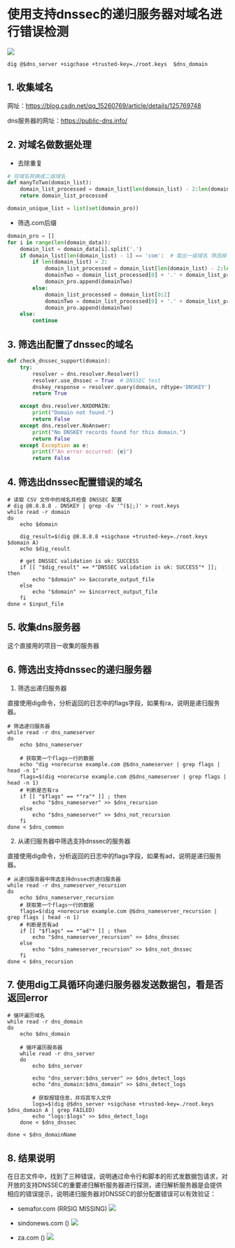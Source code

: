 # 使用支持dnssec的递归服务器对域名进行错误检测

![](flow_chart.png)

```
dig @$dns_server +sigchase +trusted-key=./root.keys  $dns_domain
```

## 1. 收集域名

网址：https://blog.csdn.net/qq_15260769/article/details/125769748

dns服务器的网址：https://public-dns.info/

## 2. 对域名做数据处理

+ 去除重复

```python
# 将域名转换成二级域名
def manyToTwo(domain_list):
    domain_list_processed = domain_list[len(domain_list) - 2:len(domain_list) - 1]
    return domain_list_processed

domain_unique_list = list(set(domain_pro))
```

+ 筛选.com后缀

```python
domain_pro = []
for i in range(len(domain_data)):
    domain_list = domain_data[i].split('.')
    if domain_list[len(domain_list) - 1] == 'com':  # 取出一级域名 筛选掉不是com的域名
        if len(domain_list) > 2:
            domain_list_processed = domain_list[len(domain_list) - 2:len(domain_list)]
            domainTwo = domain_list_processed[0] + '.' + domain_list_processed[1]
            domain_pro.append(domainTwo)
        else:
            domain_list_processed = domain_list[0:2]
            domainTwo = domain_list_processed[0] + '.' + domain_list_processed[1]
            domain_pro.append(domainTwo)
    else:
        continue
```

## 3. 筛选出配置了dnssec的域名

```python
def check_dnssec_support(domain):
    try:
        resolver = dns.resolver.Resolver()
        resolver.use_dnssec = True  # DNSSEC test
        dnskey_response = resolver.query(domain, rdtype='DNSKEY')
        return True

    except dns.resolver.NXDOMAIN:
        print("Domain not found.")
        return False
    except dns.resolver.NoAnswer:
        print("No DNSKEY records found for this domain.")
        return False
    except Exception as e:
        print(f"An error occurred: {e}")
        return False
```

## 4. 筛选出dnssec配置错误的域名

```shell
# 读取 CSV 文件中的域名并检查 DNSSEC 配置
# dig @8.8.8.8 . DNSKEY | grep -Ev '^($|;)' > root.keys
while read -r domain
do
    echo $domain

    dig_result=$(dig @8.8.8.8 +sigchase +trusted-key=./root.keys  $domain A)
    echo $dig_result

    # get DNSSEC validation is ok: SUCCESS
    if [[ "$dig_result" == *"DNSSEC validation is ok: SUCCESS"* ]]; then
        echo "$domain" >> $accurate_output_file
    else
        echo "$domain" >> $incorrect_output_file
    fi
done < $input_file
```

## 5. 收集dns服务器

这个直接用的项目一收集的服务器

## 6. 筛选出支持dnssec的递归服务器

1. 筛选出递归服务器

直接使用dig命令，分析返回的日志中的flags字段，如果有ra，说明是递归服务器。

```shell
# 筛选递归服务器
while read -r dns_nameserver
do
    echo $dns_nameserver

    # 获取第一个flags一行的数据
    echo "dig +norecurse example.com @$dns_nameserver | grep flags | head -n 1"
    flags=$(dig +norecurse example.com @$dns_nameserver | grep flags | head -n 1)
    # 判断是否有ra
    if [[ "$flags" == *"ra"* ]] ; then
        echo "$dns_nameserver" >> $dns_recursion
    else
        echo "$dns_nameserver" >> $dns_not_recursion
    fi
done < $dns_common
```

2. 从递归服务器中筛选支持dnssec的服务器

直接使用dig命令，分析返回的日志中的flags字段，如果有ad，说明是递归服务器。

```shell
# 从递归服务器中筛选支持dnssec的递归服务器
while read -r dns_nameserver_recursion
do 
    echo $dns_nameserver_recursion
    # 获取第一个flags一行的数据
    flags=$(dig +norecurse example.com @$dns_nameserver_recursion | grep flags | head -n 1)
    # 判断是否有ad
    if [[ "$flags" == *"ad"* ]] ; then
        echo "$dns_nameserver_recursion" >> $dns_dnssec
    else
        echo "$dns_nameserver_recursion" >> $dns_not_dnssec
    fi
done < $dns_recursion
```

## 7. 使用dig工具循环向递归服务器发送数据包，看是否返回error

```shell
# 循环遍历域名
while read -r dns_domain
do
    echo $dns_domain

    # 循环遍历服务器    
    while read -r dns_server
    do
        echo $dns_server

        echo "dns_server:$dns_server" >> $dns_detect_logs
        echo "dns_domain:$dns_domain" >> $dns_detect_logs

        # 获取报错信息，并将其写入文件
        logs=$(dig @$dns_server +sigchase +trusted-key=./root.keys  $dns_domain A | grep FAILED)
        echo "logs:$logs" >> $dns_detect_logs
    done < $dns_dnssec

done < $dns_domainName
```

## 8. 结果说明

在日志文件中，找到了三种错误，说明通过命令行和脚本的形式发数据包请求，对开放的支持DNSSEC的重要递归解析服务器进行探测，递归解析服务器是会提供相应的错误提示，说明递归服务器对DNSSEC的部分配置错误可以有效验证：

+ semafor.com  (RRSIG MISSING)
  ![](one.png)

+ sindonews.com ()
  ![](two.png)

+ za.com ()
  ![](three.png)
